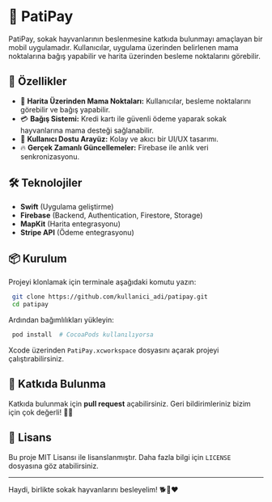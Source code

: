 # 🐾 PatiPay

PatiPay, sokak hayvanlarının beslenmesine katkıda bulunmayı amaçlayan bir mobil uygulamadır. Kullanıcılar, uygulama üzerinden belirlenen mama noktalarına bağış yapabilir ve harita üzerinden besleme noktalarını görebilir.

## 🚀 Özellikler

- 📍 **Harita Üzerinden Mama Noktaları:** Kullanıcılar, besleme noktalarını görebilir ve bağış yapabilir.
- 💳 **Bağış Sistemi:** Kredi kartı ile güvenli ödeme yaparak sokak hayvanlarına mama desteği sağlanabilir.
- 🎨 **Kullanıcı Dostu Arayüz:** Kolay ve akıcı bir UI/UX tasarımı.
- 🔥 **Gerçek Zamanlı Güncellemeler:** Firebase ile anlık veri senkronizasyonu.

## 🛠️ Teknolojiler

- **Swift** (Uygulama geliştirme)
- **Firebase** (Backend, Authentication, Firestore, Storage)
- **MapKit** (Harita entegrasyonu)
- **Stripe API** (Ödeme entegrasyonu)

## 📦 Kurulum

Projeyi klonlamak için terminale aşağıdaki komutu yazın:

```bash
 git clone https://github.com/kullanici_adi/patipay.git
 cd patipay
```

Ardından bağımlılıkları yükleyin:

```bash
 pod install  # CocoaPods kullanılıyorsa
```

Xcode üzerinden `PatiPay.xcworkspace` dosyasını açarak projeyi çalıştırabilirsiniz.

## 🤝 Katkıda Bulunma

Katkıda bulunmak için **pull request** açabilirsiniz. Geri bildirimleriniz bizim için çok değerli! 🐶🐱

## 📜 Lisans

Bu proje MIT Lisansı ile lisanslanmıştır. Daha fazla bilgi için `LICENSE` dosyasına göz atabilirsiniz.

---

Haydi, birlikte sokak hayvanlarını besleyelim! 🐕🐾❤️
